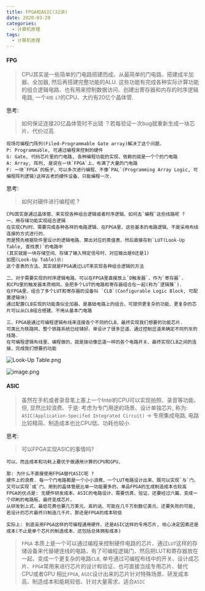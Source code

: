 ```yaml
---
title: FPGA和ASIC(32讲)
date: 2020-03-20
categories:
  - 计算机原理
tags:
  - 计算机原理
---
```

#### FPG
> CPU其实是一些简单的门电路搭建而成、从最简单的门电路、搭建成半加器、全加器, 然后再搭建完整功能的ALU. 这些功能有完成各种实际计算功能的组合逻辑电路、也有用来控制数据访问、创建出寄存器和内存的时序逻辑电路, 一个`4核` `i7`的CPU、大约有20亿个晶体管.

思考:
> 如何保证连接20亿晶体管时不出错 ？若每验证一次bug就重新生成一块芯片、代价过高.

```
现场可编程门阵列(Filed-Programmable Gate array)解决了这个问题.
P: Programmable, 可通过编程来控制的硬件
G: Gate, 代码芯片里的门电路, 各种编程功能的实现、依赖的就是一个个的门电路
A: Array, 阵列, 是说在一块`FPGA`上、布满了大量的门电路
F: 一块`FPGA`的板子、可以多次进行编程、不像`PAL`(Programming Array Logic, 可编程阵列逻辑)这样古老的硬件设备、只能编程一次.
```

思考:
> 如何对硬件进行编程呢 ?
```
CPU其实是通过晶体管、来实现各种组合逻辑或者时序逻辑、如何去`编程`这些线路呢 ?
一、用存储功能实现组合逻辑
在实现CPU时、需要完成各种各样的电路逻辑、在FPGA里、这些基本的电路逻辑、不是采用布线连接的方式进行的、
而是预先根据软件里设计的逻辑电路、算出对应的真值表、然后直接存到`LUT(Look-Up Table, 查找表)`的电路中
(其实就是一块存储空间、存储了输入特定信号时、对应输出是0还是1)
如图(Look-Up Table)示:
这个查表的方法、其实就是FPGA通过LUT来实现各种组合逻辑的方法

二、对于需要实现的时序逻辑电路、可以在FPGA里直接放上`D触发器`、作为`寄存器`. 
和CPU里的触发器本质相同、会把多个LUT的电路和寄存器组合在一起(称为`逻辑簇`). 
在FPGA里、组合了多个LUT和寄存器的设备叫 `CLB`(Configurable Logic Block, 可配置逻辑块)
通过配置CLB实现的功能类似全加器、是基础电路上的组合、可提供更复杂的功能、更复杂的芯片可以从CLB组合搭建、不用从基本门电路

三、FPGA是通过可编程逻辑布线来连接各个不同的CLB、最终实现我们想要的功能芯片. 
可类比为铁路网、整个铁路系统已经铺好、单设计了很多岔道、通过控制岔道来确定不同列车的线路. 
在可编程逻辑布线里、编程做的、就是拨动像岔道一样的各个电路开关、最终实现CLB之间的连接、完成我们想要的功能
```
![Look-Up Table.png](https://upload-images.jianshu.io/upload_images/14027542-71a87f3241540b00.png?imageMogr2/auto-orient/strip%7CimageView2/2/w/1240)

![image.png](https://upload-images.jianshu.io/upload_images/14027542-7a1ee5e4e7844f2e.png?imageMogr2/auto-orient/strip%7CimageView2/2/w/1240)

#### ASIC
> 虽然在手机或者录音笔上塞上一个Intel的CPU可以实现拍照、录音等功能、但, 显然比较浪费、于是: 考虑为专门用途的场景、设计单独芯片, 称为:
`ASIC(Application-Specifed Integrated Circuit)` -> 专用集成电路, 电路比较精简、制造成本也比CPU低、功耗也较小

思考:
> 可以FPGA实现ASIC的事情吗?
```
可以、而且成本和功耗上要优于做通用计算的CPU和GPU、

那: 为什么不直接使用FPGA替代ASIC呢 ?
硬件上的浪费. 每一个门电路都是一个小小浪费、一个LUT电路设计出来、既可以实现`与`门、
又可以实现`或`门、用到的晶体管是比单一功能要多的、单品FPGA的生成制造成本也较高
FPGA的优点是: 无硬件研发成本、ASIC的电路设计、需要仿真、验证、还要经过六篇、变成一个印刷的电路板、最终变成芯片、
从研发到上式、最低花费也要几万美元、高的话、可能在几千万到数亿美元、还要失败的可能,
若设计的芯片最终只制造几千片、那还是FPGA的成本较低

实际上: 到底采用FPGA这样的可编程通用硬件、还是ASIC这样的专用芯片, 核心决定因素还是成本(不止是单个芯片的制造成本、还包括总体拥有成本)
```

> `FPGA` 本质上是一个可以通过编程来控制硬件电路的芯片、通过`LUT`这样的存储设备来代替硬连线的电路、有了可编程逻辑门、然后把LUT和寄存器放在一起、变成一个更复杂的电路`CLB`, 单号通过可编程布线中的开关、设计成芯片、`FPGA`常用来进行芯片的设计和验证、也可直接当成专用芯片、替代CPU或者GPU
> 相比`FPGA`, `ASIC`设计出来的芯片针对特殊场景、研发成本高、制造成本和能耗较低、针对大量需求、适合`ASIC`
